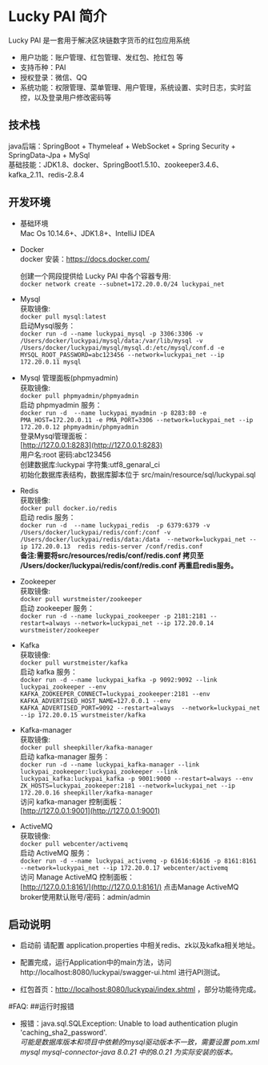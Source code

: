 # Lucky PAI 简介
Lucky PAI 是一套用于解决区块链数字货币的红包应用系统<br/> 

- 用户功能：账户管理、红包管理、发红包、抢红包 等
- 支持币种：PAI
- 授权登录：微信、QQ
- 系统功能：权限管理、菜单管理、用户管理，系统设置、实时日志，实时监控，以及登录用户修改密码等<br/>

## 技术栈<br/> 
java后端：SpringBoot + Thymeleaf + WebSocket + Spring Security + SpringData-Jpa + MySql<br/> 
基础技能：JDK1.8、docker、SpringBoot1.5.10、zookeeper3.4.6、kafka_2.11、redis-2.8.4

## 开发环境
- 基础环境 <br/>
    Mac Os 10.14.6+、JDK1.8+、IntelliJ IDEA
- Docker <br/>
    docker 安装：https://docs.docker.com/  <br/>
    
    创建一个网段提供给 Lucky PAI 中各个容器专用: <br/>
    `docker network create --subnet=172.20.0.0/24 luckypai_net`
    
- Mysql <br/>
    获取镜像:<br/>
    `docker pull mysql:latest` <br/>
    启动Mysql服务：<br/>
    `docker run -d --name luckypai_mysql -p 3306:3306 -v /Users/docker/luckypai/mysql/data:/var/lib/mysql -v /Users/docker/luckypai/mysql/mysql.d:/etc/mysql/conf.d -e MYSQL_ROOT_PASSWORD=abc123456 --network=luckypai_net --ip 172.20.0.11 mysql`
    
- Mysql 管理面板(phpmyadmin) <br/>
    获取镜像:<br/>
    `docker pull phpmyadmin/phpmyadmin` <br/>
    启动 phpmyadmin 服务：<br/>
    `docker run -d  --name luckypai_myadmin -p 8283:80 -e PMA_HOST=172.20.0.11 -e PMA_PORT=3306 --network=luckypai_net --ip 172.20.0.12 phpmyadmin/phpmyadmin` <br/>
    登录Mysql管理面板：<br/>
    [http://127.0.0.1:8283](http://127.0.0.1:8283) <br/>
    用户名:root 密码:abc123456 <br/>
    创建数据库:luckypai 字符集:utf8_genaral_ci <br/>
    初始化数据库表结构，数据库脚本位于  src/main/resource/sql/luckypai.sql
    
- Redis <br/>
    获取镜像:<br/>
        `docker pull docker.io/redis` <br/>
    启动 redis 服务：<br/>
        `docker run -d  --name luckypai_redis  -p 6379:6379 -v /Users/docker/luckypai/redis/conf:/conf -v /Users/docker/luckypai/redis/data:/data  --network=luckypai_net --ip 172.20.0.13  redis redis-server /conf/redis.conf` <br/>
    **备注:需要将src/resources/redis/conf/redis.conf 拷贝至 /Users/docker/luckypai/redis/conf/redis.conf 再重启redis服务。**
- Zookeeper <br/>
    获取镜像:<br/>
        `docker pull wurstmeister/zookeeper` <br/>
    启动 zookeeper 服务：<br/>
        `docker run -d --name luckypai_zookeeper -p 2181:2181 --restart=always --network=luckypai_net --ip 172.20.0.14 wurstmeister/zookeeper` <br/>
- Kafka <br/>
    获取镜像:<br/>
        `docker pull wurstmeister/kafka` <br/>
    启动 kafka 服务：<br/>
        `docker run -d --name luckypai_kafka -p 9092:9092 --link luckypai_zookeeper --env KAFKA_ZOOKEEPER_CONNECT=luckypai_zookeeper:2181 --env KAFKA_ADVERTISED_HOST_NAME=127.0.0.1 --env KAFKA_ADVERTISED_PORT=9092 --restart=always  --network=luckypai_net --ip 172.20.0.15 wurstmeister/kafka` <br/>
- Kafka-manager <br/>
   获取镜像:<br/>
       `docker pull sheepkiller/kafka-manager` <br/>
   启动 kafka-manager 服务：<br/> 
       `docker run -d --name luckypai_kafka-manager --link luckypai_zookeeper:luckypai_zookeeper --link luckypai_kafka:luckypai_kafka -p 9001:9000 --restart=always --env ZK_HOSTS=luckypai_zookeeper:2181 --network=luckypai_net --ip 172.20.0.16 sheepkiller/kafka-manager` <br/>
   访问 kafka-manager 控制面板：<br/> 
   [http://127.0.0.1:9001](http://127.0.0.1:9001) <br/>
   
- ActiveMQ <br/>
   获取镜像:<br/>
       `docker pull webcenter/activemq` <br/>
   启动 ActiveMQ 服务：<br/> 
       `docker run -d --name luckypai_activemq -p 61616:61616 -p 8161:8161 --network=luckypai_net --ip 172.20.0.17 webcenter/activemq` <br/>
   访问 Manage ActiveMQ 控制面板：<br/> 
   [http://127.0.0.1:8161/](http://127.0.0.1:8161/)  点击Manage ActiveMQ broker使用默认账号/密码：admin/admin<br/>
    
## 启动说明

- 启动前 请配置 application.properties 中相关redis、zk以及kafka相关地址。

- 配置完成，运行Application中的main方法，访问 http://localhost:8080/luckypai/swagger-ui.html 进行API测试。

- 红包首页：[http://localhost:8080/luckypai/index.shtml](http://localhost:8080/luckypai/index.shtml) ，部分功能待完成。


#FAQ:
##运行时报错
- 报错：java.sql.SQLException: Unable to load authentication plugin 'caching_sha2_password'. <br/>
    *可能是数据库版本和项目中依赖的mysql驱动版本不一致，需要设置 pom.xml
     <dependency>
     	<groupId>mysql</groupId>
     	<artifactId>mysql-connector-java</artifactId>
     	<version>8.0.21</version>
     </dependency>
     中的<version>8.0.21</version> 为实际安装的版本。*

